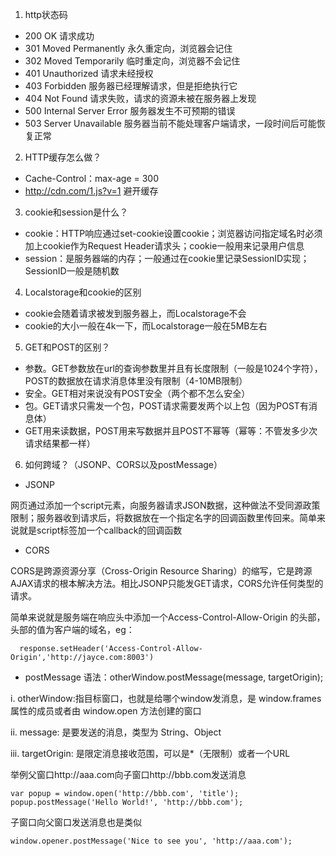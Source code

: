 1. http状态码
- 200 OK 请求成功
- 301 Moved Permanently 永久重定向，浏览器会记住
- 302 Moved Temporarily 临时重定向，浏览器不会记住
- 401 Unauthorized 请求未经授权
- 403 Forbidden 服务器已经理解请求，但是拒绝执行它
- 404 Not Found 请求失败，请求的资源未被在服务器上发现
- 500 Internal Server Error 服务器发生不可预期的错误
- 503 Server Unavailable 服务器当前不能处理客户端请求，一段时间后可能恢复正常
2. HTTP缓存怎么做？
- Cache-Control：max-age = 300
- http://cdn.com/1.js?v=1 避开缓存
3. cookie和session是什么？
- cookie：HTTP响应通过set-cookie设置cookie；浏览器访问指定域名时必须加上cookie作为Request Header请求头；cookie一般用来记录用户信息
- session：是服务器端的内存；一般通过在cookie里记录SessionID实现；SessionID一般是随机数
4. Localstorage和cookie的区别
- cookie会随着请求被发到服务器上，而Localstorage不会
- cookie的大小一般在4k一下，而Localstorage一般在5MB左右
5. GET和POST的区别？
- 参数。GET参数放在url的查询参数里并且有长度限制（一般是1024个字符），POST的数据放在请求消息体里没有限制（4-10MB限制）
- 安全。GET相对来说没有POST安全（两个都不怎么安全）
- 包。GET请求只需发一个包，POST请求需要发两个以上包（因为POST有消息体）
- GET用来读数据，POST用来写数据并且POST不幂等（幂等：不管发多少次请求结果都一样）
6. 如何跨域？（JSONP、CORS以及postMessage）
- JSONP

网页通过添加一个script元素，向服务器请求JSON数据，这种做法不受同源政策限制；服务器收到请求后，将数据放在一个指定名字的回调函数里传回来。简单来说就是script标签加一个callback的回调函数
- CORS

CORS是跨源资源分享（Cross-Origin Resource Sharing）的缩写，它是跨源AJAX请求的根本解决方法。相比JSONP只能发GET请求，CORS允许任何类型的请求。

简单来说就是服务端在响应头中添加一个Access-Control-Allow-Origin 的头部，头部的值为客户端的域名，eg：
```
  response.setHeader('Access-Control-Allow-Origin','http://jayce.com:8003')
```
- postMessage
语法：otherWindow.postMessage(message, targetOrigin);

i. otherWindow:指目标窗口，也就是给哪个window发消息，是 window.frames 属性的成员或者由 
window.open 方法创建的窗口

ii. message: 是要发送的消息，类型为 String、Object

iii. targetOrigin: 是限定消息接收范围，可以是*（无限制）或者一个URL

举例父窗口http://aaa.com向子窗口http://bbb.com发送消息
```
var popup = window.open('http://bbb.com', 'title');
popup.postMessage('Hello World!', 'http://bbb.com');
```
子窗口向父窗口发送消息也是类似
```
window.opener.postMessage('Nice to see you', 'http://aaa.com');
```